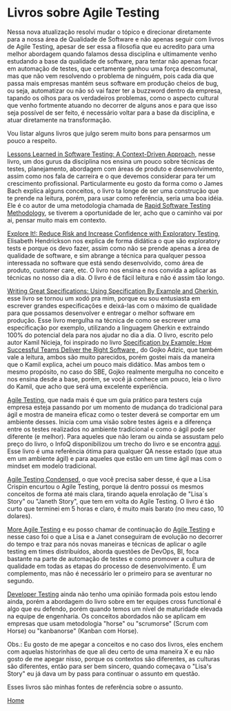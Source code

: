 # Livros sobre Agile Testing

Nessa nova atualização resolvi mudar o tópico e direcionar diretamente para a nossa área de Qualidade de Software e não apenas seguir com livros de Agile Testing, apesar de ser essa a filosofia que eu acredito para uma melhor abordagem quando falamos dessa disciplina e ultimamente venho estudando a base da qualidade de software, para tentar não apenas focar em automação de testes, que certamente ganhou uma força descomunal, mas que não vem resolvendo o problema de ninguém, pois cada dia que passa mais empresas mantém seus software em produção cheios de bug, ou seja, automatizar ou não só vai fazer ter a buzzword dentro da empresa, tapando os olhos para os verdadeiros problemas, como o aspecto cultural que venho fortmente atuando no decorrer de alguns anos e para que isso seja possível de ser feito, é necessário voltar para a base da disciplina, e atuar diretamente na transformação.

Vou listar alguns livros que julgo serem muito bons para pensarmos um pouco a respeito. 


[Lessons Learned in Software Testing: A Context-Driven Approach](https://amzn.to/2n3Rzc9), nesse livro, um dos gurus da disciplina nos ensina um pouco sobre técnicas de testes, planejamento, abordagem com áreas de produto e desenvolvimento, assim como nos fala de carreira e o que devemos considerar para ter um crescimento profissional. Particularmente eu gosto da forma como o James Bach explica alguns conceitos, o livro ta longe de ser uma construção que te prende na leitura, porém, para usar como referência, seria uma boa idéia. Ele é co autor de uma metodologia chamada de [Rapid Software Testing Methodology](https://www.satisfice.com/rapid-testing-methodology), se tiverem a oportunidade de ler, acho que o caminho vai por ai, pensar muito mais em contexto.

[Explore It!: Reduce Risk and Increase Confidence with Exploratory Testing](https://amzn.to/2mE5tBt), Elisabeth Hendrickson nos explica de forma didática o que são exploratory tests e porque os devo fazer, assim como não se prende apenas a área de qualidade de software, e sim abrange a técnica para qualquer pessoa interessada no software que está sendo desenvolvido, como área de produto, customer care, etc. O livro nos ensina e nos convida a aplicar as técnicas no nosso dia a dia. O livro é de fácil leitura e não é assim tão longo.

[Writing Great Specifications: Using Specification By Example and Gherkin](https://amzn.to/2kXxvre), esse livro se tornou um xodó pra mim, porque eu sou entusiasta em escrever grandes especificações e deixá-las com o máximo de qualidade para que possamos desenvolver e entregar o melhor software em produção. Esse livro mergulha na técnica de como se escrever uma especificação por exemplo, utilizando a linguagem Gherkin e extraindo 100% do potencial dela para nos ajudar no dia a dia. O livro, escrito pelo autor Kamil Nicieja, foi inspirado no livro [Specification by Example: How Successful Teams Deliver the Right Software ](https://amzn.to/2n78vi5), do Gojko Adzic, que também vale a leitura, ambos são muito parecidos, porém gostei mais da maneira que o Kamil explica, achei um pouco mais didático. Mas ambos tem o mesmo propósito, no caso do SBE, Gojko realmente mergulha no conceito e nos ensina desde a base, porém, se você já conhece um pouco, leia o livro do Kamil, que acho que será uma excelente experiência.

[Agile Testing](https://goo.gl/MjFe6B), que nada mais é que um guia prático para testers cuja empresa esteja passando por um momento de mudança do tradicional para ágil e mostra de maneira eficaz como o tester deverá se comportar em um ambiente desses. Inicia com uma visão sobre testes ágeis e a diferença entre os testes realizados no ambiente tradicional e como o ágil pode ser diferente (e melhor). Para aqueles que não leram ou ainda se assustam pelo preço do livro, o InfoQ disponibilizou um trecho do livro e se encontra [aqui](https://res.infoq.com/articles/agile-testing-book-excerpt/pt/resources/CrispinGregoryAgileTesting_Chp21.pdf). Esse livro é uma referência ótima para qualquer QA nesse estado (que atua em um ambiente ágil) e para aqueles que estão em um time ágil mas com o mindset em modelo tradicional.

[Agile Testing Condensed](https://leanpub.com/agiletesting-condensed), o que você precisa saber desse, é que a Lisa Crispin encurtou o Agile Testing, porque lá dentro possui os mesmos conceitos de forma até mais clara, tirando aquela enrolação de "Lisa´s Story" ou "Janeth Story", que tem em volta do Agile Testing. O livro é tão curto que terminei em 5 horas e claro, é muito mais barato (no meu caso, 10 dolares).

[More Agile Testing](https://goo.gl/eQsZ1B) e eu posso chamar de continuação do [Agile Testing](https://goo.gl/MjFe6B) e nesse caso foi o que a Lisa e a Janet conseguiram de evolução no decorrer do tempo e traz para nós novas maneiras e técnicas de aplicar o agile testing em times distribuídos, aborda questões de DevOps, BI, foca bastante na parte de automação de testes e como promover a cultura de qualidade em todas as etapas do processo de desenvolvimento. É um complemento, mas não é necessário ler o primeiro para se aventurar no segundo.

[Developer Testing](https://goo.gl/VzFHFt) ainda não tenho uma opinião formada pois estou lendo ainda, porém a abordagem do livro sobre em ter equipes cross functional é algo que eu defendo, porém quando temos um nível de maturidade elevada na equipe de engenharia. Os conceitos abordados não se aplicam em empresas que usam metodologia "horse" ou "scrumorse" (Scrum com Horse) ou "kanbanorse" (Kanban com Horse).

Obs.: Eu gosto de me apegar a conceitos e no caso dos livros, eles enchem com aquelas historinhas de que ali deu certo de uma maneira X e eu não gosto de me apegar nisso, porque os contextos são diferentes, as culturas são diferentes, então para ser bem sincero, quando começava o "Lisa's Story" eu já dava um by pass para continuar o assunto em questão.

Esses livros são minhas fontes de referência sobre o assunto.

[Home](https://github.com/thiagomarquessp/a-importancia-da-leitura-para-qas/blob/master/README.md)
